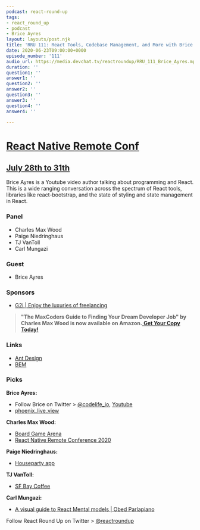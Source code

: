 ```yaml
---
podcast: react-round-up
tags:
- react_round_up
- podcast
- Brice Ayres
layout: layouts/post.njk
title: 'RRU 111: React Tools, Codebase Management, and More with Brice Ayres'
date: 2020-06-23T09:00:00+0000
episode_number: '111'
audio_url: https://media.devchat.tv/reactroundup/RRU_111_Brice_Ayres.mp3
duration: ''
question1: ''
answer1: ''
question2: ''
answer2: ''
question3: ''
answer3: ''
question4: ''
answer4: ''

---
```

# [React Native Remote Conf](https://reactnativeremoteconf.com/)
## [July 28th to 31th](https://reactnativeremoteconf.com/)

Brice Ayres is a Youtube video author talking about programming and React. This is a wide ranging conversation across the spectrum of React tools, libraries like react-bootstrap, and the state of styling and state management in React.

### **Panel**

* Charles Max Wood
* Paige Niedringhaus
* TJ VanToll
* Carl Mungazi

### **Guest**

* Brice Ayres

### **Sponsors**


* [G2i | Enjoy the luxuries of freelancing](https://www.g2i.co/?utm_source=React_Roundup&utm_medium=Podcast&utm_campaign=DevChat)


> **"The MaxCoders Guide to Finding Your Dream Developer Job" by Charles Max Wood is now available on Amazon.**[ **Get Your Copy Today!**](https://www.amazon.com/gp/product/B081MBL5C9/ref=as_li_ss_tl?ie=UTF8&linkCode=sl1&tag=devchattv-20&linkId=9d61363241636e2546ef46abba198746&language=en_US)


### **Links**

* [Ant Design](https://ant.design/)
* [BEM](http://getbem.com/introduction/)


### **Picks**

**Brice Ayres:**

* Follow Brice on Twitter > [@codelife_io](https://twitter.com/codelife_io?lang=en), [Youtube](https://www.youtube.com/channel/UC9nBRXEi-gthsZf8BBhp_Jw)
* [phoenix\_live\_view](https://github.com/phoenixframework/phoenix_live_view)

**Charles Max Wood:**

* [Board Game Arena](https://en.boardgamearena.com/)
* [React Native Remote Conference 2020](https://reactnativeremoteconf.com/)

**Paige Niedringhaus:**

* [Houseparty app](https://houseparty.com/)

**TJ VanToll:**

* [SF Bay Coffee](https://sfbaycoffee.com/)

**Carl Mungazi:**

* [A visual guide to React Mental models \| Obed Parlapiano](https://obedparla.com/code/a-visual-guide-to-react-mental-models/)

Follow React Round Up on Twitter > [@reactroundup](https://twitter.com/reactroundup)



